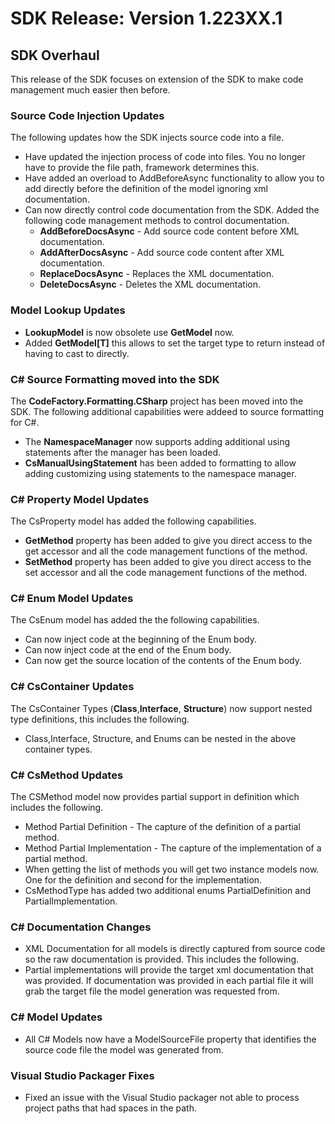# SDK Release: Version 1.223XX.1

## SDK Overhaul
This release of the SDK focuses on extension of the SDK to make code management much easier then before.

### Source Code Injection Updates
The following updates how the SDK injects source code into a file. 
- Have updated the injection process of code into files. You no longer have to provide the file path, framework determines this.
- Have added an overload to AddBeforeAsync functionality to allow you to add directly before the definition of the model ignoring xml documentation.
- Can now directly control code documentation from the SDK. Added the following code management methods to control documentation.
  - **AddBeforeDocsAsync** - Add source code content before XML documentation.
  - **AddAfterDocsAsync** - Add source code content after XML documentation.
  - **ReplaceDocsAsync** - Replaces the XML documentation.
  - **DeleteDocsAsync** - Deletes the XML documentation.

### Model Lookup Updates
- **LookupModel** is now obsolete use **GetModel** now.
- Added **GetModel[T]** this allows to set the target type to return instead of having to cast to directly.

### C# Source Formatting moved into the SDK
The **CodeFactory.Formatting.CSharp** project has been moved into the SDK. The following additional capabilities were addeed to source formatting for C#.
- The **NamespaceManager** now supports adding additional using statements after the manager has been loaded.
- **CsManualUsingStatement** has been added to formatting to allow adding customizing using statements to the namespace manager.

### C# Property Model Updates
The CsProperty model has added the following capabilities.
- **GetMethod** property has been added to give you direct access to the get accessor and all the code management functions of the method.
- **SetMethod** property has been added to give you direct access to the set accessor and all the code management functions of the method.

### C# Enum Model Updates
The CsEnum model has added the  the following capabilities.
- Can now inject code at the beginning of the Enum body.
- Can now inject code at the end of the Enum body.
- Can now get the source location of the contents of the Enum body.

### C# CsContainer Updates
The CsContainer Types (**Class**,**Interface**, **Structure**) now support nested type definitions, this includes the following.
- Class,Interface, Structure, and Enums can be nested in the above container types.

### C# CsMethod Updates
The CSMethod model now provides partial support in definition which includes the following.
- Method Partial Definition - The capture of the definition of a partial method.
- Method Partial Implementation - The capture of the implementation of a partial method.
- When getting the list of methods you will get two instance models now. One for the definition and second for the implementation. 
- CsMethodType has added two additional enums PartialDefinition and PartialImplementation.

### C# Documentation Changes
- XML Documentation for all models is directly captured from source code so the raw documentation is provided. This includes the following.
- Partial implementations will provide the target xml documentation that was provided. 
	If documentation was provided in each partial file it will grab the target file the model generation was requested from.

### C# Model Updates
- All C# Models now have a ModelSourceFile property that identifies the source code file the model was generated from.

### Visual Studio Packager Fixes
- Fixed an issue with the Visual Studio packager not able to process project paths that had spaces in the path. 
